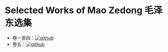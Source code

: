 # Selected Works of Mao Zedong 毛泽东选集

* 卷一至四：[![github](https://img.shields.io/badge/Progress-0%2F159-red)]()
* 卷五：[![github](https://img.shields.io/badge/Progress-0%2F70-red)]()